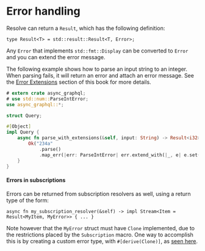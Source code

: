 # Error handling

Resolve can return a `Result`, which has the following definition:

```rust,ignore
type Result<T> = std::result::Result<T, Error>;
```

Any `Error` that implements `std::fmt::Display` can be converted to `Error` and you can extend the error message.

The following example shows how to parse an input string to an integer. When parsing fails, it will return an error and attach an error message.
See the [Error Extensions](error_extensions.md) section of this book for more details.

```rust
# extern crate async_graphql;
# use std::num::ParseIntError;
use async_graphql::*;

struct Query;

#[Object]
impl Query {
    async fn parse_with_extensions(&self, input: String) -> Result<i32> {
        Ok("234a"
            .parse()
            .map_err(|err: ParseIntError| err.extend_with(|_, e| e.set("code", 400)))?)
    }
}
```

#### Errors in subscriptions

Errors can be returned from subscription resolvers as well, using a return type of the form:
```rust,ignore
async fn my_subscription_resolver(&self) -> impl Stream<Item = Result<MyItem, MyError>> { ... }
```

Note however that the `MyError` struct must have `Clone` implemented, due to the restrictions placed by the `Subscription` macro. One way to accomplish this is by creating a custom error type, with `#[derive(Clone)]`, as [seen here](https://github.com/async-graphql/async-graphql/issues/845#issuecomment-1090933464).
